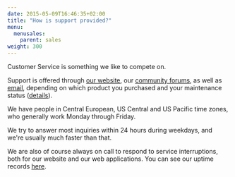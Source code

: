 ```yaml
---
date: 2015-05-09T16:46:35+02:00
title: "How is support provided?"
menu:
  menusales:
    parent: sales
weight: 300
---
```


Customer Service is something we like to compete on.

Support is offered through [our website](/), our [community forums](http://forums.balsamiq.com/), as well as [email](https://balsamiq.com/company#contact), depending on which product you purchased and your maintenance status ([details](/sales/maintenance/#when-does-my-maintenance-start-and-end)).

We have people in Central European, US Central and US Pacific time zones, who generally work Monday through Friday.

We try to answer most inquiries within 24 hours during weekdays, and we're usually much faster than that.

We are also of course always on call to respond to service interruptions, both for our website and our web applications. You can see our uptime records [here](http://stats.pingdom.com/dav3wniwmzif).